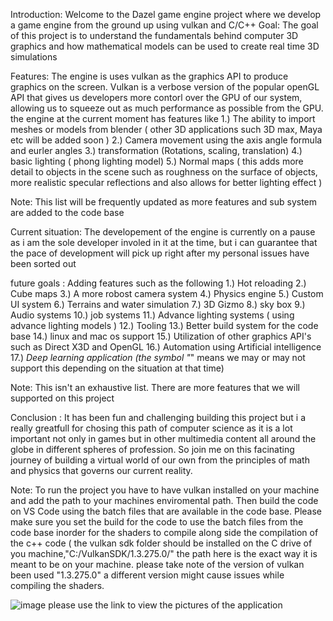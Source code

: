 Introduction: Welcome to the Dazel game engine project where we develop a game engine from the ground up using vulkan and C/C++ 
Goal: The goal of this project is to understand the fundamentals behind computer 3D graphics and how mathematical models can be used to create real time 3D simulations

Features: The engine is uses vulkan as the graphics API to produce graphics on the screen. Vulkan is a verbose version of the popular openGL API that gives us developers 
more contorl over the GPU of our system, allowing us to squeeze out as much performance as possible from the GPU. the engine at the current moment has features like 
1.) The ability to import meshes or models from blender ( other 3D applications such 3D max, Maya etc  will be added soon )
2.) Camera movement using the axis angle formula and eurler angles 
3.) transformation (Rotations, scaling, translation) 
4.) basic lighting ( phong lighting model) 
5.) Normal maps ( this adds more detail to objects in the scene such as  roughness on the surface of objects, more realistic specular reflections  and also allows for better lighting effect )

Note: This list will be frequently updated as more features and sub system are added to the code base

Current situation: The developement of the engine is currently on a pause as i am the sole developer involed in it at the time, but i can guarantee that the pace of 
development will pick  up right after my personal issues have been sorted out 

future goals : Adding features such as the following 
1.) Hot reloading 
2.) Cube maps 
3.) A more robost camera system 
4.) Physics engine 
5.) Custom UI system 
6.) Terrains and water simulation 
7.) 3D Gizmo 
8.) sky box
9.) Audio systems 
10.) job systems 
11.) Advance lighting systems ( using advance lighting models )
12.) Tooling 
13.) Better build system for the code base 
14.) linux and mac os support 
15.) Utilization of other graphics API's such as Direct X3D and OpenGL
16.) Automation using Artificial intelligence 
17.) *Deep learning application (the symbol "*" means we may or may not support this depending on the situation at that time)

Note: This isn't an exhaustive list. There are more features that we will supported  on this project

Conclusion : It has been fun and challenging building this project but i a really greatfull for chosing this path of computer science as it is a lot important not only 
in games but in other multimedia content all around the globe in different spheres of profession. So join me  on this facinating journey of building a virtual world of our
own from the principles of math and physics that governs our current reality.

Note: To run the project you have to have vulkan installed on your machine and add the path to your machines enviromental path. Then build the code on VS Code using the batch files that are available  in the code base. Please make sure you set the build for the code to use the batch files from the code base  inorder for the shaders to
compile along side the compilation of the c++ code ( the vulkan sdk folder should be installed on the C drive of you machine,"C:/VulkanSDK/1.3.275.0/" the path here is the 
exact way it is meant to be on your machine. please take note of the version of vulkan been used  "1.3.275.0" a different version might cause issues while compiling the shaders. 

![image](https://github.com/user-attachments/assets/47a1627a-bcf9-4ea1-9a84-74aeb64b8b29)
please use the link to view the pictures of the application 

